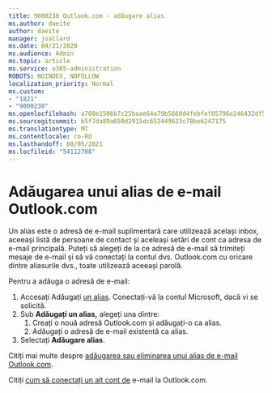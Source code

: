 ```yaml
---
title: 9000238 Outlook.com - adăugare alias
ms.author: daeite
author: daeite
manager: joallard
ms.date: 04/21/2020
ms.audience: Admin
ms.topic: article
ms.service: o365-administration
ROBOTS: NOINDEX, NOFOLLOW
localization_priority: Normal
ms.custom:
- "1821"
- "9000238"
ms.openlocfilehash: a708e150bb7c25baae64a79b5660d4febfef05796e246432df57e0ce5cfaa2bd
ms.sourcegitcommit: b5f7da89a650d2915dc652449623c78be6247175
ms.translationtype: MT
ms.contentlocale: ro-RO
ms.lasthandoff: 08/05/2021
ms.locfileid: "54112708"
---
```

# <a name="add-an-email-alias-in-outlookcom"></a>Adăugarea unui alias de e-mail Outlook.com

Un alias este o adresă de e-mail suplimentară care utilizează același inbox, aceeași listă de persoane de contact și aceleași setări de cont ca adresa de e-mail principală. Puteți să alegeți de la ce adresă de e-mail să trimiteți mesaje de e-mail și să vă conectați la contul dvs. Outlook.com cu oricare dintre aliasurile dvs., toate utilizează aceeași parolă.

Pentru a adăuga o adresă de e-mail:

1. Accesați Adăugați [un alias](https://go.microsoft.com/fwlink/p/?linkid=864833). Conectați-vă la contul Microsoft, dacă vi se solicită.
2. Sub **Adăugați un alias,** alegeți una dintre:
    1. Creați o nouă adresă Outlook.com și adăugați-o ca alias.
    2. Adăugați o adresă de e-mail existentă ca alias.
3. Selectați **Adăugare alias**.

Citiți mai multe despre [adăugarea sau eliminarea unui alias de e-mail Outlook.com](https://support.office.com/article/459b1989-356d-40fa-a689-8f285b13f1f2?wt.mc_id=Office_Outlook_com_Alchemy).  

Citiți [cum să conectați un alt cont de](https://support.office.com/article/c5224df4-5885-4e79-91ba-523aa743f0ba?wt.mc_id=Office_Outlook_com_Alchemy) e-mail la Outlook.com.